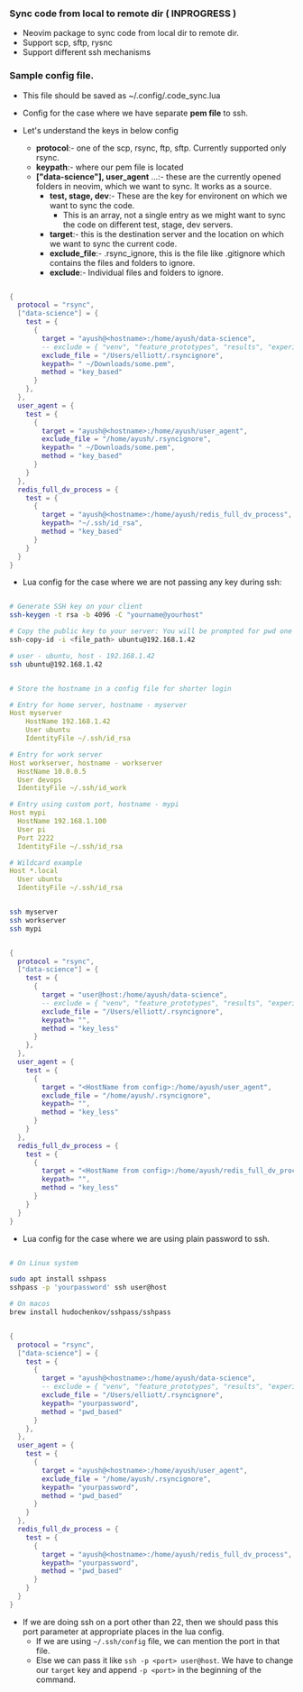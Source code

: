 ### Sync code from local to remote dir ( INPROGRESS )
- Neovim package to sync code from local dir to remote dir.
- Support scp, sftp, rysnc
- Support different ssh mechanisms

### Sample config file.
- This file should be saved as ~/.config/.code_sync.lua

- Config for the case where we have separate **pem file** to ssh.

- Let's understand the keys in below config
    - **protocol**:- one of the scp, rsync, ftp, sftp. Currently supported only rsync.
    - **keypath**:- where our pem file is located
    - **["data-science"], user_agent** ...:- these are the currently opened folders in neovim, which we want to sync. It works as a source.
        - **test, stage, dev**:- These are the key for environent on which we want to sync the code.
            - This is an array, not a single entry as we might want to sync the code on different test, stage, dev servers.
        - **target**:- this is the destination server and the location on which we want to sync the current code.
        - **exclude_file**:- .rsync_ignore, this is the file like .gitignore which contains the files and folders to ignore.
        - **exclude**:- Individual files and folders to ignore.

```lua

{
  protocol = "rsync",
  ["data-science"] = {
    test = {
      {
        target = "ayush@<hostname>:/home/ayush/data-science",
        -- exclude = { "venv", "feature_prototypes", "results", "experiments", ".git", ".coveragerc", ".pre-commit-config.yaml", "klm-218.txt"}
        exclude_file = "/Users/elliott/.rsyncignore",
        keypath= " ~/Downloads/some.pem",
        method = "key_based"
      }  
    },
  },
  user_agent = {
    test = { 
      {
        target = "ayush@<hostname>:/home/ayush/user_agent",
        exclude_file = "/home/ayush/.rsyncignore",
        keypath= " ~/Downloads/some.pem",
        method = "key_based"
      } 
    }
  },
  redis_full_dv_process = {
    test = { 
      {
        target = "ayush@<hostname>:/home/ayush/redis_full_dv_process",
        keypath= "~/.ssh/id_rsa",
        method = "key_based"
      } 
    }
  }
}


```

- Lua config for the case where we are not passing any key during ssh:

```bash

# Generate SSH key on your client
ssh-keygen -t rsa -b 4096 -C "yourname@yourhost"

# Copy the public key to your server: You will be prompted for pwd one last time.
ssh-copy-id -i <file_path> ubuntu@192.168.1.42

# user - ubuntu, host - 192.168.1.42
ssh ubuntu@192.168.1.42

```

```yaml

# Store the hostname in a config file for shorter login

# Entry for home server, hostname - myserver
Host myserver
    HostName 192.168.1.42
    User ubuntu
    IdentityFile ~/.ssh/id_rsa

# Entry for work server
Host workserver, hostname - workserver
  HostName 10.0.0.5
  User devops
  IdentityFile ~/.ssh/id_work

# Entry using custom port, hostname - mypi
Host mypi
  HostName 192.168.1.100
  User pi
  Port 2222
  IdentityFile ~/.ssh/id_rsa

# Wildcard example
Host *.local
  User ubuntu
  IdentityFile ~/.ssh/id_rsa
```

```bash

ssh myserver
ssh workserver
ssh mypi

```

```lua

{
  protocol = "rsync",
  ["data-science"] = {
    test = {
      {
        target = "user@host:/home/ayush/data-science",
        -- exclude = { "venv", "feature_prototypes", "results", "experiments", ".git", ".coveragerc", ".pre-commit-config.yaml", "klm-218.txt"}
        exclude_file = "/Users/elliott/.rsyncignore",
        keypath= "",
        method = "key_less"
      }  
    },
  },
  user_agent = {
    test = { 
      {
        target = "<HostName from config>:/home/ayush/user_agent",
        exclude_file = "/home/ayush/.rsyncignore",
        keypath= "",
        method = "key_less"
      } 
    }
  },
  redis_full_dv_process = {
    test = { 
      {
        target = "<HostName from config>:/home/ayush/redis_full_dv_process",
        keypath= "",
        method = "key_less"
      } 
    }
  }
}

```

- Lua config for the case where we are using plain password to ssh.
```bash

# On Linux system

sudo apt install sshpass
sshpass -p 'yourpassword' ssh user@host

# On macos
brew install hudochenkov/sshpass/sshpass

```

```lua

{
  protocol = "rsync",
  ["data-science"] = {
    test = {
      {
        target = "ayush@<hostname>:/home/ayush/data-science",
        -- exclude = { "venv", "feature_prototypes", "results", "experiments", ".git", ".coveragerc", ".pre-commit-config.yaml", "klm-218.txt"}
        exclude_file = "/Users/elliott/.rsyncignore",
        keypath= "yourpassword",
        method = "pwd_based"
      }  
    },
  },
  user_agent = {
    test = { 
      {
        target = "ayush@<hostname>:/home/ayush/user_agent",
        exclude_file = "/home/ayush/.rsyncignore",
        keypath= "yourpassword",
        method = "pwd_based"
      } 
    }
  },
  redis_full_dv_process = {
    test = { 
      {
        target = "ayush@<hostname>:/home/ayush/redis_full_dv_process",
        keypath= "yourpassword",
        method = "pwd_based"
      } 
    }
  }
}

```

- If we are doing ssh on a port other than 22, then we should pass this port parameter at appropriate places in the lua config.
    - If we are using `~/.ssh/config` file, we can mention the port in that file.
    - Else we can pass it like `ssh -p <port> user@host`. We have to change our `target` key and append `-p <port>` in the beginning of the command.

